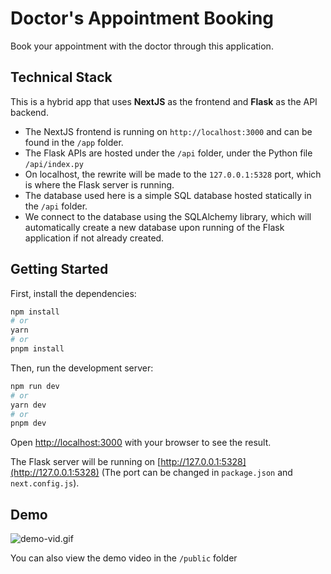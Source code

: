 # Doctor's Appointment Booking
Book your appointment with the doctor through this application. 

## Technical Stack

This is a hybrid app that uses **NextJS** as the frontend and **Flask** as the API backend.

- The NextJS frontend is running on `http://localhost:3000` and can be found in the `/app` folder.
- The Flask APIs are hosted under the `/api` folder, under the Python file `/api/index.py`
- On localhost, the rewrite will be made to the `127.0.0.1:5328` port, which is where the Flask server is running.
- The database used here is a simple SQL database hosted statically in the `/api` folder.
- We connect to the database using the SQLAlchemy library, which will automatically create a new database upon running of the Flask application if not already created.

## Getting Started

First, install the dependencies:

```bash
npm install
# or
yarn
# or
pnpm install
```

Then, run the development server:

```bash
npm run dev
# or
yarn dev
# or
pnpm dev
```

Open [http://localhost:3000](http://localhost:3000) with your browser to see the result.

The Flask server will be running on [http://127.0.0.1:5328](http://127.0.0.1:5328) (The port can be changed in `package.json` and `next.config.js`).

## Demo
![demo-vid.gif](public/demo-vid.gif)

You can also view the demo video in the `/public` folder
